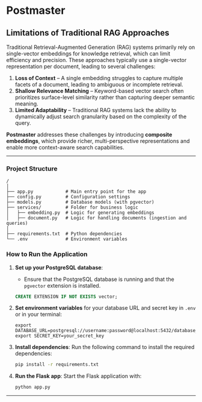 # **Postmaster**

## **Limitations of Traditional RAG Approaches**

Traditional Retrieval-Augmented Generation (RAG) systems primarily rely on single-vector embeddings for knowledge retrieval, which can limit efficiency and precision. These approaches typically use a single-vector representation per document, leading to several challenges:

1. **Loss of Context** – A single embedding struggles to capture multiple facets of a document, leading to ambiguous or incomplete retrieval.
2. **Shallow Relevance Matching** – Keyword-based vector search often prioritizes surface-level similarity rather than capturing deeper semantic meaning.
3. **Limited Adaptability** – Traditional RAG systems lack the ability to dynamically adjust search granularity based on the complexity of the query.

**Postmaster** addresses these challenges by introducing **composite embeddings**, which provide richer, multi-perspective representations and enable more context-aware search capabilities.

---
### Project Structure

```
/
│
├── app.py            # Main entry point for the app
├── config.py         # Configuration settings
├── models.py         # Database models (with pgvector)
├── services/         # Folder for business logic
│   ├── embedding.py  # Logic for generating embeddings
│   ├── document.py   # Logic for handling documents (ingestion and queries)
│
├── requirements.txt  # Python dependencies
└── .env              # Environment variables
```

### **How to Run the Application**

1. **Set up your PostgreSQL database**:
   - Ensure that the PostgreSQL database is running and that the `pgvector` extension is installed.
   
   ```sql
   CREATE EXTENSION IF NOT EXISTS vector;
   ```

2. **Set environment variables** for your database URL and secret key in `.env` or in your terminal:

   ```
   export DATABASE_URL=postgresql://username:password@localhost:5432/database_name
   export SECRET_KEY=your_secret_key
   ```

3. **Install dependencies**:
   Run the following command to install the required dependencies:

   ```bash
   pip install -r requirements.txt
   ```

4. **Run the Flask app**:
   Start the Flask application with:

   ```bash
   python app.py
   ```

---
